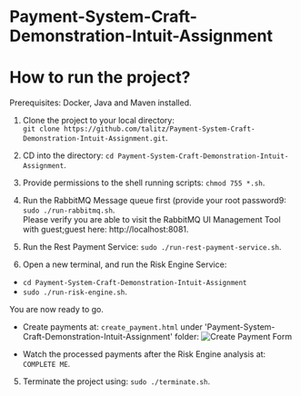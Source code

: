 # Payment-System-Craft-Demonstration-Intuit-Assignment

# How to run the project?

Prerequisites: Docker, Java and Maven installed.

1) Clone the project to your local directory:</br> ```git clone https://github.com/talitz/Payment-System-Craft-Demonstration-Intuit-Assignment.git```.
2) CD into the directory: ```cd Payment-System-Craft-Demonstration-Intuit-Assignment```.
2) Provide permissions to the shell running scripts: ```chmod 755 *.sh```.
3) Run the RabbitMQ Message queue first (provide your root password9:</br> ```sudo ./run-rabbitmq.sh```.</br>
Please verify you are able to visit the RabbitMQ UI Management Tool with guest;guest here: http://localhost:8081.

3) Run the Rest Payment Service: ```sudo ./run-rest-payment-service.sh```.

4) Open a new terminal, and run the Risk Engine Service:</br>
- ```cd Payment-System-Craft-Demonstration-Intuit-Assignment```
- ```sudo ./run-risk-engine.sh```.

You are now ready to go. 

- Create payments at: ```create_payment.html``` under 'Payment-System-Craft-Demonstration-Intuit-Assignment' folder:
![Create Payment Form](https://i.ibb.co/c1ygkw4/Screen-Shot-2019-12-29-at-17-51-21.png)

- Watch the processed payments after the Risk Engine analysis at: ```COMPLETE ME```.

5) Terminate the project using: ```sudo ./terminate.sh```.

